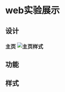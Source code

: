 # web实验展示

## 设计

### 主页 ![主页样式](http://ztoss.oss-cn-shenzhen.aliyuncs.com/update/2018/09/54d4c7af65fbd46.jpg)

## 功能

## 样式
